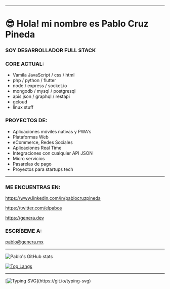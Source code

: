 
<hr>

# 😎 Hola! mi nombre es Pablo Cruz Pineda


### SOY DESARROLLADOR FULL STACK


### CORE ACTUAL:

- Vamila JavaScript / css / html
- php / python / flutter 
- node / express / socket.io
- mongodb / mysql / postgresql
- apis json / graphql / restapi
- gcloud
- linux stuff


### PROYECTOS DE:
- Aplicaciones móviles nativas y PWA's
- Plataformas Web
- eCommerce, Redes Sociales
- Aplicaciones Real Time
- Integraciones con cualquier API JSON
- Micro servicios
- Pasarelas de pago
- Proyectos para startups tech

<hr>

### ME ENCUENTRAS EN:

https://www.linkedin.com/in/pablocruzpineda

https://twitter.com/elpabos

https://genera.dev


### ESCRÍBEME A:

pablo@genera.mx

<hr>

![Pablo's GitHub stats](https://github-readme-stats.vercel.app/api?username=pablocruzpineda&hide=contribs,issues,prs&theme=buefy&show_icons=true&count_private=true) 

[![Top Langs](https://github-readme-stats.vercel.app/api/top-langs/?username=pablocruzpineda&layout=compact)](https://github.com/pablocruzpineda/github-readme-stats)

<hr>

[![Typing SVG](https://readme-typing-svg.herokuapp.com?color=%2336BCF7&lines=Crear+una+App+es+crear+un+activo.)](https://git.io/typing-svg)



